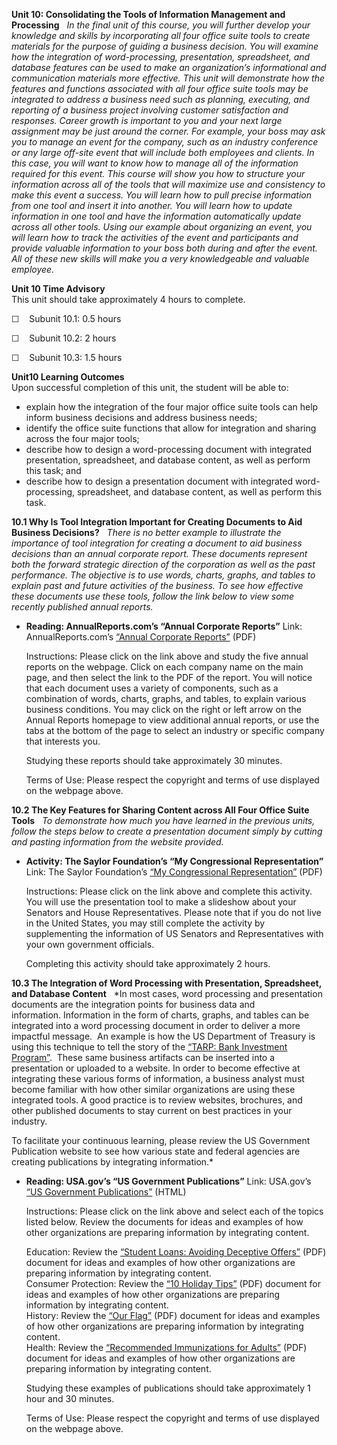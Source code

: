 **Unit 10: Consolidating the Tools of Information Management and
Processing** <span id="10"></span> 
*In the final unit of this course, you will further develop your
knowledge and skills by incorporating all four office suite tools to
create materials for the purpose of guiding a business decision. You
will examine how the integration of word-processing, presentation,
spreadsheet, and database features can be used to make an organization’s
informational and communication materials more effective. This unit will
demonstrate how the features and functions associated with all four
office suite tools may be integrated to address a business need such as
planning, executing, and reporting of a business project involving
customer satisfaction and responses. Career growth is important to you
and your next large assignment may be just around the corner. For
example, your boss may ask you to manage an event for the company, such
as an industry conference or any large off-site event that will include
both employees and clients. In this case, you will want to know how to
manage all of the information required for this event. This course will
show you how to structure your information across all of the tools that
will maximize use and consistency to make this event a success. You will
learn how to pull precise information from one tool and insert it into
another. You will learn how to update information in one tool and have
the information automatically update across all other tools. Using our
example about organizing an event, you will learn how to track the
activities of the event and participants and provide valuable
information to your boss both during and after the event. All of these
new skills will make you a very knowledgeable and valuable employee.*

**Unit 10 Time Advisory**  
This unit should take approximately 4 hours to complete.  
  
 ☐    Subunit 10.1: 0.5 hours  
  
 ☐    Subunit 10.2: 2 hours  
  
 ☐    Subunit 10.3: 1.5 hours

**Unit10 Learning Outcomes**  
Upon successful completion of this unit, the student will be able to:
-   explain how the integration of the four major office suite tools can
    help inform business decisions and address business needs;
-   identify the office suite functions that allow for integration and
    sharing across the four major tools;
-   describe how to design a word-processing document with integrated
    presentation, spreadsheet, and database content, as well as perform
    this task; and
-   describe how to design a presentation document with integrated
    word-processing, spreadsheet, and database content, as well as
    perform this task.

**10.1 Why Is Tool Integration Important for Creating Documents to Aid
Business Decisions?** <span id="10.1"></span> 
*There is no better example to illustrate the importance of tool
integration for creating a document to aid business decisions than an
annual corporate report. These documents represent both the forward
strategic direction of the corporation as well as the past
performance. The objective is to use words, charts, graphs, and tables
to explain past and future activities of the business. To see how
effective these documents use these tools, follow the link below to view
some recently published annual reports.*

-   **Reading: AnnualReports.com’s “Annual Corporate Reports”**
    Link: AnnualReports.com’s [“Annual Corporate
    Reports”](http://www.annualreports.com/) (PDF)  
      
     Instructions: Please click on the link above and study the five
    annual reports on the webpage. Click on each company name on the
    main page, and then select the link to the PDF of the report. You
    will notice that each document uses a variety of components, such as
    a combination of words, charts, graphs, and tables, to explain
    various business conditions. You may click on the right or left
    arrow on the Annual Reports homepage to view additional annual
    reports, or use the tabs at the bottom of the page to select an
    industry or specific company that interests you.  
      
     Studying these reports should take approximately 30 minutes.  
      
     Terms of Use: Please respect the copyright and terms of use
    displayed on the webpage above.

**10.2 The Key Features for Sharing Content across All Four Office Suite
Tools** <span id="10.2"></span> 
*To demonstrate how much you have learned in the previous units, follow
the steps below to create a presentation document simply by cutting and
pasting information from the website provided.*

-   **Activity: The Saylor Foundation’s “My Congressional
    Representation”**
    Link: The Saylor Foundation’s [“My Congressional
    Representation”](http://www.saylor.org/site/wp-content/uploads/2013/01/PRDV208-10.2-My-Congressional-Representation-Activity-FINAL.pdf)
    (PDF)  
      
     Instructions: Please click on the link above and complete this
    activity. You will use the presentation tool to make a slideshow
    about your Senators and House Representatives. Please note that if
    you do not live in the United States, you may still complete the
    activity by supplementing the information of US Senators and
    Representatives with your own government officials.  
      
     Completing this activity should take approximately 2 hours.

**10.3 The Integration of Word Processing with Presentation,
Spreadsheet, and Database Content** <span id="10.3"></span> 
*In most cases, word processing and presentation documents are the
integration points for business data and information. Information in the
form of charts, graphs, and tables can be integrated into a word
processing document in order to deliver a more impactful message.  An
example is how the US Department of Treasury is using this technique to
tell the story of the [“TARP: Bank Investment
Program”](http://www.treasury.gov/initiatives/financial-stability/TARP-Programs/bank-investment-programs/Pages/default.aspx). 
These same business artifacts can be inserted into a presentation or
uploaded to a website. In order to become effective at integrating these
various forms of information, a business analyst must become familiar
with how other similar organizations are using these integrated tools. A
good practice is to review websites, brochures, and other published
documents to stay current on best practices in your industry.  
  
 To facilitate your continuous learning, please review the US Government
Publication website to see how various state and federal agencies are
creating publications by integrating information.*

-   **Reading: USA.gov’s “US Government Publications”**
    Link: USA.gov’s [“US Government
    Publications”](http://publications.usa.gov/USAPubs.php?PubID=648) (HTML)  
      
     Instructions: Please click on the link above and select each of the
    topics listed below. Review the documents for ideas and examples of
    how other organizations are preparing information by integrating
    content.  
      
     Education: Review the [“Student Loans: Avoiding Deceptive
    Offers”](http://publications.usa.gov/USAPubs.php?PubID=233) (PDF)
    document for ideas and examples of how other organizations are
    preparing information by integrating content.  
     Consumer Protection: Review the [“10 Holiday
    Tips”](http://publications.usa.gov/USAPubs.php?PubID=824) (PDF)
    document for ideas and examples of how other organizations are
    preparing information by integrating content.  
     History: Review the [“Our
    Flag”](http://publications.usa.gov/USAPubs.php?PubID=1242) (PDF)
    document for ideas and examples of how other organizations are
    preparing information by integrating content.  
     Health: Review the [“Recommended Immunizations for
    Adults”](http://publications.usa.gov/USAPubs.php?PubID=658) (PDF)
    document for ideas and examples of how other organizations are
    preparing information by integrating content.  
      
     Studying these examples of publications should take approximately 1
    hour and 30 minutes.  
      
     Terms of Use: Please respect the copyright and terms of use
    displayed on the webpage above.


